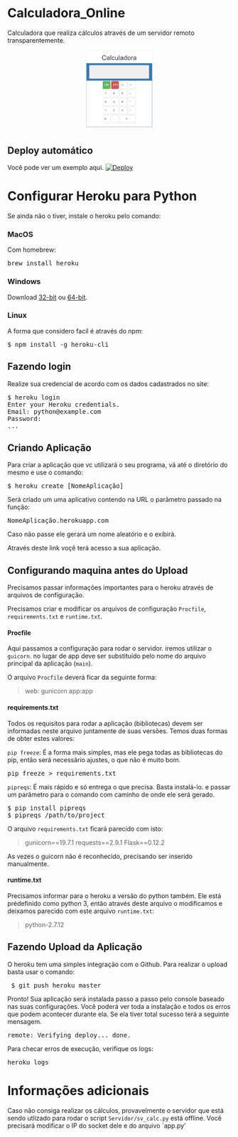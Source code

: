 # Calculadora_Online
Calculadora que realiza cálculos através de um servidor remoto transparentemente.

<p align="center">
  <img src="https://github.com/jpdik/Calculadora_Online/blob/master/img/example.png?raw=true" width="150"/>
</p>

## Deploy automático
Você pode ver um exemplo aqui.
<a href="https://heroku.com/deploy?template=https://github.com/jpdik/Calculadora_Online">
  <img src="https://www.herokucdn.com/deploy/button.svg" alt="Deploy">
</a>

# Configurar Heroku para Python
Se ainda não o tiver, instale o heroku pelo comando:

### MacOS
Com homebrew:
<pre>
brew install heroku
</pre>

### Windows
Download <a href="https://cli-assets.heroku.com/branches/v6/heroku-windows-386.exe">32-bit</a> ou <a href="https://cli-assets.heroku.com/branches/v6/heroku-windows-amd64.exe">64-bit</a>.

### Linux
A forma que considero facil é através do npm:
<pre>
$ npm install -g heroku-cli
</pre>

## Fazendo login
Realize sua credencial de acordo com os dados cadastrados no site:

<pre>
$ heroku login
Enter your Heroku credentials.
Email: python@example.com
Password:
...
</pre>

## Criando Aplicação
Para criar a aplicação que vc utilizará o seu programa, vá até o diretório do mesmo e use o comando:

<pre>
$ heroku create [NomeAplicação]
</pre>

Será criado um uma aplicativo contendo na URL o parâmetro passado na função:

<pre>
NomeAplicação.herokuapp.com
</pre>

Caso não passe ele gerará um nome aleatório e o exibirá.

Através deste link voçê terá acesso a sua aplicação.

## Configurando maquina antes do Upload
Precisamos passar informações importantes para o heroku através de arquivos de configuração.

Precisamos criar e modificar os arquivos de configuração `Procfile`, `requirements.txt` e `runtime.txt`.

#### Procfile
Aqui passamos a configuração para rodar o servidor. iremos utilizar o `guicorn`. no lugar de app deve ser substituído pelo nome do arquivo principal da aplicação (`main`).

O arquivo `Procfile` deverá ficar da seguinte forma:

> web: gunicorn app:app

#### requirements.txt
Todos os requisitos para rodar a aplicação (bibliotecas) devem ser informadas neste arquivo juntamente de suas versões.
Temos duas formas de obter estes valores:

`pip freeze`: É a forma mais simples, mas ele pega todas as bibliotecas do pip, então será necessário ajustes, o que não é muito bom.
<pre>
pip freeze > requirements.txt
</pre>

`pipreqs`: É mais rápido e só entrega o que precisa. Basta instalá-lo. e passar um parâmetro para o comando com caminho de onde ele será gerado.

<pre>
$ pip install pipreqs
$ pipreqs /path/to/project
</pre>

O arquivo `requirements.txt` ficará parecido com isto:

> gunicorn==19.7.1
> requests==2.9.1
> Flask==0.12.2

As vezes o guicorn não é reconhecido, precisando ser inserido manualmente.

#### runtime.txt
Precisamos informar para o heroku a versão do python também. Ele está prédefinido como python 3, então através deste arquivo o modificamos e deixamos parecido com este arquivo `runtime.txt`:

>python-2.7.12

## Fazendo Upload da Aplicação
O heroku tem uma simples integração com o Github. Para realizar o upload basta usar o comando:

<pre>
 $ git push heroku master
</pre>

Pronto! Sua aplicação será instalada passo a passo pelo console baseado nas suas configurações. Você poderá ver toda a instalação e todos os erros que podem acontecer durante ela. Se ela tiver total sucesso terá a seguinte mensagem.

<pre>
remote: Verifying deploy... done.
</pre>

Para checar erros de execução, verifique os logs:

<pre>
heroku logs
</pre>

# Informações adicionais
Caso não consiga realizar os cálculos, provavelmente o servidor que está sendo utlizado para rodar o script `Servidor/sv_calc.py` está offline. Você precisará modificar o IP do socket dele e do arquivo `app.py'
